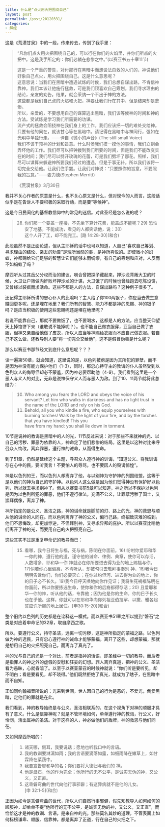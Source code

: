 ```yaml
---
title: 什么是“点火用火把围绕自己”
layout: post
permalink: /post/20120331/
categories:
- 解经
---
```


这是《荒漠甘泉》中的一段，传来传去，传到了我手里：

> “凡你们点火用火把围绕自己的，可以行在你们的火焰里，并你们所点的火把中。这是我手所定的：你们必躺在悲惨之中。”(以赛亚书五十章11节)
> 
> 这是一个严重的警告，对付那行在黑暗中而想设法自救的人们的，神说他们好象自己点火，用火把围绕自己。这是什么意思呢？  
> 这意思说：当我们在黑暗中遭遇试炼的时侯，我们总想自谋出路，不肯信神靠神。我们本该让他施行拯救，可是我们顶喜欢自己筹划。我们寻求理由的结论，亲友的劝告。结果，就会采纳一个不出于神的方法。  
> 这些都是我们自己点的火焰和火把，神要让我们行在其中，但是结果却是悲惨。  
> 所以，亲爱的，不要想用自己的谋算逃出黑暗，我们该等候神的时间和神的方法。受试炼是学习我们所需要的功课。  
> 流产式的拯救会阻挠神在我们身上的工作。我们应该把一切的难处交给神。只要有他的同在，就该甘心等在黑暗中。请记得在黑暗中与神同行，强如在光明中单独行走。——译自《微小的声音》(The still small Voice)  
> 我们不该干预神的计划和旨意。什么时侯我们摸一摸他的事情，我们立刻会弄坏他的工作。我们尽可以把钟拨到我们所要的时间，但是我们不能改变实在的时间；我们尽可以劈开玫瑰的花蕾，可是我们劈坏了那花。照样，我们尽可以谋算来躲避神所要我们经过的遭遇，但是于事无补。所以我们该将一切完全交给他。让我们住手罢。让我们对神说：“只要照你的旨意，不要照我的旨意。”——麦力德(Stephen Merritt)
> 
> 《荒漠甘泉》3月30日

我并不关心作者的原意是什么，也不关心原文是什么，但对现今的人而言，这段话似乎是在告诉人不要积极的采取行动，而是要“等候神”。

这是今日民间化的基督教信仰中的常见的迷信。对此圣经是怎么说的呢？

> 28) 你们那一个要盖一座楼，不先坐下算计花费，能盖成不能呢？29) 恐怕安了地基，不能成功，看见的人都笑话他，说：30)  
> 这个人开了工，却不能完工。\[路 14:28-30\](和合)

此段虽然不是正面论述，但从主耶稣的话中也可以知道，人自己“喜欢自己筹划、寻求理由的结论、亲友的劝告”是理所当然的事，是神所喜悦的。即使微小的蚂蚁，神都赐给它们足够的智慧让它们能够未雨绸缪，有自己的筹划和应对，人反而不如蚂蚁了吗？

摩西听从过其岳父分权而治的建议，喇合曾把探子藏起来，押沙龙背叛大卫的时候，大卫让户筛做内奸败坏押沙龙的计谋，大卫饿了的时候也曾经跑去吃陈设饼，又曾经以装疯而求活命。这些不都是人的方法，自谋出路吗？这种例子很多了。

还记得主耶稣所讲的忠心仆人的比喻吗？主人给了你100两银子，你应当去做生意赚回更多呢，还是埋在地里？我们所有的智慧、能力不都是神的恩赐、神的银子吗？是应当积极的使用这些恩赐呢还是埋在地里呢？

若说不能靠自己，那就不要做饭了，也不要喝水，这都是人的方法。应当整天仰望天上掉馅饼下来（谁敢说不能掉呢？）。也不能自己做衣服穿，亚当自己做了衣服，但神又亲自给他做了皮衣，所以人应当等神赐给衣服而不应自己做衣服。若自己不这么做，还教导别人要“将一切完全交给他”，这不是假冒伪善是什么呢？

那么以赛亚书那节经文到底什么意思呢？？？

读一遍第50章，就会知道，这里说的是，以色列被虏是因为其所犯的罪孽，而不是因为神没有能力保护他们（1-3），同时，那忠心持守主的教诲的仆人虽然受到以色列众人的侮辱但却必不蒙羞，因为神必要帮助他（4-9）。我们看到这里是一个恶人与义人的对比，无非是说神保守义人而与恶人为敌。到了10、11两节就将此总结为：

> 10) Who among you fears the LORD and obeys the voice of his servant? Let him who walks in darkness and has no light trust in the name of the LORD and rely on his God.  
> 11) Behold, all you who kindle a fire, who equip yourselves with burning torches! Walk by the light of your fire, and by the torches that you have kindled! This you  
> have from my hand: you shall lie down in torment.

10节是说神的教诲是黑暗中的人的光，11节反过来说：对于那些不来就神的光、以自己的污秽、罪恶为依靠的人，神命定了他们悲惨的结局。这里是以这种对比来呼召众人悔改，离弃罪恶，遵行神的诫命，从而得生命。

到了51章，仍然是延续这个主题，呼召众人遵行神的训诲，“知道公义、将我训诲存在心中的民，要听我言！不要怕人的辱骂，也不要因人的毁谤惊惶”。

神是以色列的王，而以色列人却离弃了他，与以别神为守护神的列国结盟，这等于是以他们的神为自己的守护神。以色列人这么做是因为他们觉得神没有保护好以色列，所以就去寻求别神了。但从以赛亚书前5章可以知道，神之所以不保护以色列是因为以色列所犯的罪恶，他们不遵行律法，充满不公义，让罪孽污秽了国土，又崇拜偶像，离弃了神。

神所指定的是公义、圣洁之路，神的诫命就是脚前的灯、路上的光，神的救恩与顺从他的诫命的人同在。而以色列离弃了神的公义，偏行己路，终招致灾难的临到。他们不思悔改，却更加悖逆，不但拜别神，又寻求异邦的庇护。所以以赛亚比喻他们离开了神的光，而要用自己的火把照亮自己。

这些其实不过是重复申命记的教导而已：

> 15) 看哪，我今日将生与福，死与祸，陈明在你面前。16) 吩咐你爱耶和华―你的神，遵行他的道，谨守他的诫命、律例、典章，使你可以存活，人数增多，耶和华―你 神就必在你所要进去得为业的地上赐福与你。17)倘若你心里偏离，不肯听从，却被勾引去敬拜事奉别 神，18)我今日明明告诉你们，你们必要灭亡；在你过约但河、进去得为业的地上，你的日子必不长久。19)我今日呼天唤地向你作见证；我将生死祸福陈明在你面前，所以你要拣选生命，使你和你的后裔都得存活；20) 且爱耶和华―你的神，听从他的话，专靠他；因为他是你的生命，你的日子长久也在乎他。这样，你就可以在耶和华向你列祖亚伯拉罕、以撒、雅各起誓应许所赐的地上居住。\[申30:15-20\](和合)

整个旧约以色列的历史都是在诠释这一模式。而以赛亚书51章之所以提到“磐石”之类是对应着申命记的32章，取自摩西之歌。

所以，要遵行公义，持守圣洁，远离一切污秽，这是神所指定的蒙福之路。以色列做为神的选民，只有忠心遵行神的诫命才能够蒙福。离开了这些，却想蒙福，那就是想用自己的火把照亮自己，而离弃了真光了。

神的光与自己的光是一个对比，前者是指神的话语，即圣经中一切的教导，而后者是指罪人的神之外的虚假的安慰和狂妄的幻想。罪人离弃真道，把神的公义、圣洁看为愚昧，心就昏暗了。以至于以赛亚蒙召的时候神就说：“你们听是要听见，却不明白；看是要看见，却不晓得。”他们既然拒绝了真光，就成为了瞎子，在黑暗中而不自知。

正如同约翰福音所说的：光来到世间，世人因自己的行为是恶的，不爱光，倒爱黑暗，定他们的罪就是在此。

我们看到，神的教导始终是与公义、圣洁相联系的，在这个视角下对神的顺服才具有了意义。什么是信靠神呢？就是不管环境如何，单单遵行神的教诲，行公义，好怜悯，活出属神的圣洁。对于这样的人，神必做他们的盾牌，神的救恩与他们同在。

又如同摩西所唱的：

> 1) 诸天哪，侧耳，我要说话；愿地也听我口中的言语。  
> 2) 我的教训要淋漓如雨；我的言语要滴落如露，如细雨降在嫩草上，如甘霖降在菜蔬中。  
> 3) 我要宣告耶和华的名；你们要将大德归与我们的 神。  
> 4) 他是盘石，他的作为完全；他所行的无不公平，是诚实无伪的神，又公义，又正直。  
> 5) 这乖僻弯曲的世代向他行事邪僻；有这弊病就不是他的儿女。  
> \[申 32:1-5\](和合)

正因为如今是乖僻弯曲的世代，所以人们自然行事邪僻，假先知教导人如何如何的顺服神，却单单不提“他所行的无不公平，是诚实无伪的神，又公义，又正直”，而恰恰这才是神的教训、言语，是来自神的光。那些莫名其妙的道理，不管表面上如何标榜谦卑、顺服、信靠神，都是离弃了正道，行在自己的火把之下。
